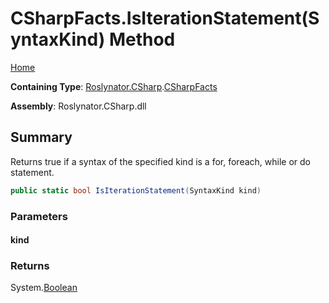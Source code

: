 # CSharpFacts\.IsIterationStatement\(SyntaxKind\) Method <a name="_Top"></a>

[Home](../../../../README.md)

**Containing Type**: [Roslynator.CSharp](../../README.md#_Top)\.[CSharpFacts](../README.md#_Top)

**Assembly**: Roslynator\.CSharp\.dll

## Summary

Returns true if a syntax of the specified kind is a for, foreach, while or do statement\.

```csharp
public static bool IsIterationStatement(SyntaxKind kind)
```

### Parameters

#### kind

### Returns

System\.[Boolean](https://docs.microsoft.com/en-us/dotnet/api/system.boolean)

